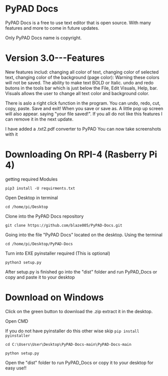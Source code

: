 # PyPAD Docs

PyPAD Docs is a free to use text editor that is open source. With many features and more to come in future updates.

Only PyPAD Docs name is copyright. 

# Version 3.0---Features

New features includ: changing all color of text, changing color of selected text, changing color of the background (page color): Warning these colors will not be saved.  The ability to make text BOLD or Italic. undo and redo butons in the tools bar which is just below the File, Edit Visuals, Help, bar. Visuals  allows the user to change all text color and background color. 

There is aslo a right click function in the program. You can undo, redo, cut, copy, paste. Save and exit! When you save or save as. A little pop up screen will also appear. saying "your file saved!". If you all do not like this features I can remove it in the next update. 



I have added a .txt2.pdf converter to PyPAD
You can now take screenshots with it 


# Downloading On RPI-4 (Rasberry Pi 4)

getting required Modules
```
pip3 install -U requirments.txt
```
Open Desktop in terminal
```
cd /home/pi/Desktop
```
Clone into the PyPAD Docs repository
```
git clone https://github.com/blaze005/PyPAD-Docs.git
```
Going into the file "PyPAD Docs" located on the desktop. Using the terminal
```
cd /home/pi/Desktop/PyPAD-Docs
```
Turn into EXE pyinstaller required (This is optional) 
```
python3 setup.py
```
After setup.py is finished go into the "dist" folder and run PyPAD_Docs or copy and paste it to 
your desktop



# Download on Windows

Click on the green button to download the .zip extract it in the desktop.

Open CMD

If you do not have pyinstaller do this other wise skip ```pip install pyinstaller```

```
cd C:\Users\User\Desktop\PyPAD-Docs-main\PyPAD-Docs-main
```
```
python setup.py
```
Open the "dist" folder to run PyPAD_Docs or copy it to your desktop for easy use!!
